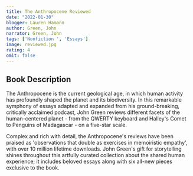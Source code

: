 ```yaml
---
title: The Anthropocene Reviewed
date: "2022-01-30"
blogger: Lauren Hamann
author: Green, John
narrator: Green, John
tags: ['Nonfiction ', 'Essays']
image: reviewed.jpg
rating: 4
omit: false
---
```




## Book Description

The Anthropocene is the current geological age, in which human activity has profoundly shaped the planet and its biodiversity. In this remarkable symphony of essays adapted and expanded from his ground-breaking, critically acclaimed podcast, John Green reviews different facets of the human-centered planet - from the QWERTY keyboard and Halley's Comet to Penguins of Madagascar - on a five-star scale.

Complex and rich with detail, the Anthropocene's reviews have been praised as 'observations that double as exercises in memoiristic empathy', with over 10 million lifetime downloads. John Green's gift for storytelling shines throughout this artfully curated collection about the shared human experience; it includes beloved essays along with six all-new pieces exclusive to the book.